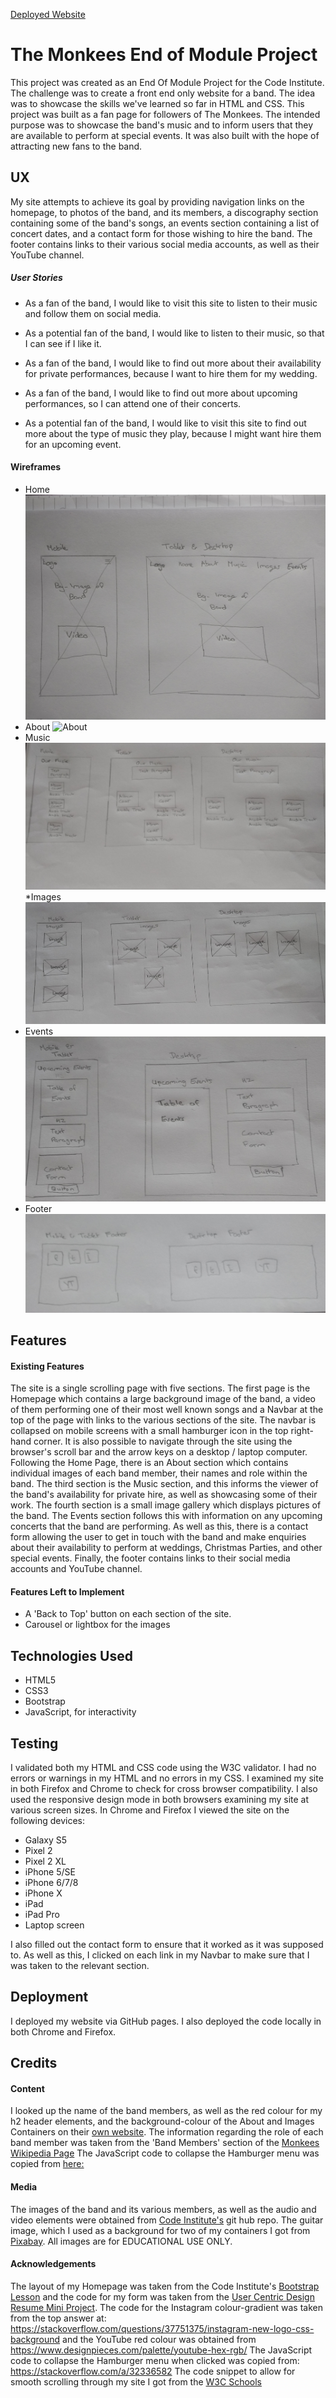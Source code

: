 [Deployed Website](https://libbyh52.github.io/Module-Project-The-Monkees/)

# The Monkees End of Module Project
This project was created as an End Of Module Project for the Code Institute. The challenge was to create a front end only 
website for a band. The idea was to showcase the skills we've learned so far in HTML and CSS. 
This project was built as a fan page for followers of The Monkees. The intended purpose was to showcase the band's music and to inform
users that they are available to perform at special events. It was also built with the hope of attracting new fans to the band.

## UX
My site attempts to achieve its goal by providing navigation links on the homepage, to photos of the band, and its members, a discography section
containing some of the band's songs, an events section containing a list of concert dates, and a contact form for those wishing to hire the band.
The footer contains links to their various social media accounts, as well as their YouTube channel. 

##### User Stories
* As a fan of the band, I would like to visit this site to listen to their music and follow them on social media.

* As a potential fan of the band, I would like to listen to their music, so that I can see if I like it.

* As a fan of the band, I would like to find out more about their availability for private performances, because I want to hire them for my wedding.

* As a fan of the band, I would like to find out more about upcoming performances, so I can attend one of their concerts.

* As a potential fan of the band, I would like to visit this site to find out more about the type of music they play, because I might want 
hire them for an upcoming event.

#### Wireframes
* Home ![Home](/wireframes/Homepage.jpg/)
* About ![About](/wirerames/About.jpg/) 
* Music ![Music](/wireframes/Music.jpg/) 
*Images ![images](/wireframes/Images.jpg/)
* Events ![Events](/wireframes/Events.jpg/) 
* Footer ![Footer](/wireframes/Footer.jpg/)

## Features

#### Existing Features
The site is a single scrolling page with five sections.
The first page is the Homepage which contains a large background image of the band, a video of them performing one of their most well known songs and
a Navbar at the top of the page with links to the various sections of the site. The navbar is collapsed on mobile screens with a small hamburger icon in the top
right-hand corner. It is also possible to navigate through the site using the browser's scroll bar and the arrow keys on a 
desktop / laptop computer. Following the Home Page, there is an About section which contains individual images of each band member, 
their names and role within the band. The third section is the Music section, and this informs the viewer of the band's availability
for private hire, as well as showcasing some of their work. The fourth section is a small image gallery which displays pictures of the
band. The Events section follows this with information on any upcoming concerts that the band are performing. As well as this, there 
is a contact form allowing the user to get in touch with the band and make enquiries about their availability to perform at weddings, 
Christmas Parties, and other special events. Finally, the footer contains links to their social media accounts and YouTube channel.

#### Features Left to Implement
* A 'Back to Top' button on each section of the site. 
* Carousel or lightbox for the images


## Technologies Used
* HTML5
* CSS3
* Bootstrap
* JavaScript, for interactivity

## Testing
I validated both my HTML and CSS code using the W3C validator. I had no errors or warnings in my HTML and no errors in my CSS. I examined my site in 
both Firefox and Chrome to check for cross browser compatibility. I also used the responsive design mode in both browsers examining my site at 
various screen sizes. In Chrome and Firefox I viewed the site on the following devices:
* Galaxy S5
* Pixel 2
* Pixel 2 XL
* iPhone 5/SE
* iPhone 6/7/8
* iPhone X
* iPad
* iPad Pro
* Laptop screen

I also filled out the contact form to ensure that it worked as it was supposed to. 
As well as this, I clicked on each link in my Navbar to make sure that I was taken to the relevant section. 

## Deployment
I deployed my website via GitHub pages. I also deployed the code locally in both Chrome and Firefox. 

## Credits

#### Content
I looked up the name of the band members, as well as the red colour for my h2 header elements, and the background-colour of the About and Images Containers
on their [own website](/https://www.monkees.com/). The information regarding the role of each band member was taken from the 'Band Members' section of the [Monkees Wikipedia Page](https://en.wikipedia.org/wiki/The_Monkees) 
The JavaScript code to collapse the Hamburger menu was copied from [here:](https://stackoverflow.com/a/32336582)

#### Media
The images of the band and its various members, as well as the audio and video elements were obtained from [Code Institute's](https://github.com/Code-Institute-Org/project-assets) git hub repo. 
The guitar image, which I used as a background for two of my containers I got from [Pixabay](https://pixabay.com/en/electric-guitar-ax-axe-guitar-161740/). All images are for EDUCATIONAL USE ONLY.

#### Acknowledgements
The layout of my Homepage was taken from the Code Institute's [Bootstrap Lesson](https://github.com/Code-Institute-Solutions/BootstrapLandingPage/tree/master/04-beyond_bootstrap) and the code for my form
was taken from the [User Centric Design Resume Mini Project](https://github.com/Code-Institute-Solutions/ResponsiveDesign-MiniProject). 
The code for the Instagram colour-gradient was taken from the top answer at: https://stackoverflow.com/questions/37751375/instagram-new-logo-css-background and the YouTube
red colour was obtained from https://www.designpieces.com/palette/youtube-hex-rgb/
The JavaScript code to collapse the Hamburger menu when clicked was copied from: https://stackoverflow.com/a/32336582
The code snippet to allow for smooth scrolling through my site I got from the [W3C Schools](https://www.w3schools.com/howto/howto_css_smooth_scroll.asp#section2)